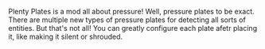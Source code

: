 Plenty Plates is a mod all about pressure! Well, pressure plates to be exact. There are multiple new types of pressure plates for detecting all sorts of entities. But that's not all! You can greatly configure each plate afetr placing it, like making it silent or shrouded.